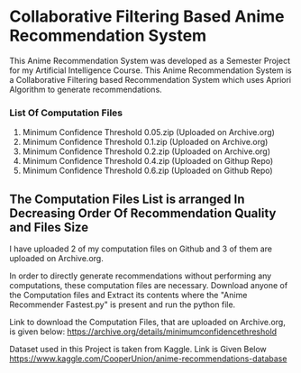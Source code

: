 # Collaborative Filtering Based Anime Recommendation System #

This Anime Recommendation System was developed as a Semester Project for my Artificial Intelligence Course. This Anime Recommendation System is a Collaborative Filtering based Recommendation System which uses Apriori Algorithm to generate recommendations. 

### List Of Computation Files ###
1. Minimum Confidence Threshold 0.05.zip (Uploaded on Archive.org)
2. Minimum Confidence Threshold 0.1.zip (Uploaded on Archive.org)
3. Minimum Confidence Threshold 0.2.zip (Uploaded on Archive.org)
4. Minimum Confidence Threshold 0.4.zip (Uploaded on Githup Repo)
5. Minimum Confidence Threshold 0.6.zip (Uploaded on Github Repo)

## The Computation Files List is arranged In Decreasing Order Of Recommendation Quality and Files Size ##

I have uploaded 2 of my computation files on Github and 3 of them are uploaded on Archive.org. 

In order to directly generate recommendations without performing any computations, these computation files are necessary. Download anyone of the Computation files and Extract its contents where the "Anime Recommender Fastest.py" is present and run the python file. 

Link to download the Computation Files, that are uploaded on Archive.org, is given below:
<https://archive.org/details/minimumconfidencethreshold>

Dataset used in this Project is taken from Kaggle. Link is Given Below
<https://www.kaggle.com/CooperUnion/anime-recommendations-database>
